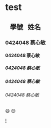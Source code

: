 # test
##    學號   姓名
### 0424048 蔡心敏
#### 0424048 蔡心敏
##### 0424048 蔡心敏
##### 0424048 蔡心敏
###### 0424048 蔡心敏
:smile:
:blush:

[! ](索引.jpg "喵")
